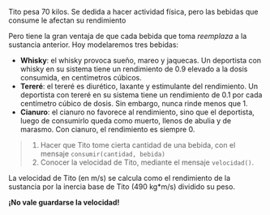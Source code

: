 Tito pesa 70 kilos. Se dedida a hacer actividad física, pero las bebidas que consume le afectan su rendimiento

Pero tiene la gran ventaja de que cada bebida que toma _reemplaza_ a la sustancia anterior. Hoy modelaremos tres bebidas:

* **Whisky**: el whisky provoca sueño, mareo y jaquecas. Un deportista con whisky en su sistema tiene un rendimiento de 0.9 elevado a la dosis consumida, en centímetros cúbicos.
* **Tereré**: el tereré es diurético, laxante y estimulante del rendimiento. Un deportista con tereré en su sistema tiene un rendimiento de 0.1 por cada centímetro cúbico de dosis. Sin embargo, nunca rinde menos que 1.
* **Cianuro**: el cianuro no favorece al rendimiento, sino que el deportista, luego de consumirlo queda como muerto, llenos de abulia y de marasmo. Con cianuro, el rendimiento es siempre 0.

> 1. Hacer que Tito tome cierta cantidad de una bebida, con el mensaje `consumir(cantidad, bebida)`
> 2. Conocer la velocidad de Tito, mediante el mensaje `velocidad()`.

La velocidad de Tito (en m/s) se calcula como el rendimiento de la sustancia por la inercia base de Tito (490 kg*m/s) dividido su peso.

**¡No vale guardarse la velocidad!**

